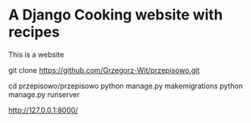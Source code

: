 # A Django Cooking website with recipes

This is a website 

git clone https://github.com/Grzegorz-Wit/przepisowo.git

cd przepisowo/przepisowo
python manage.py makemigrations
python manage.py runserver


http://127.0.0.1:8000/